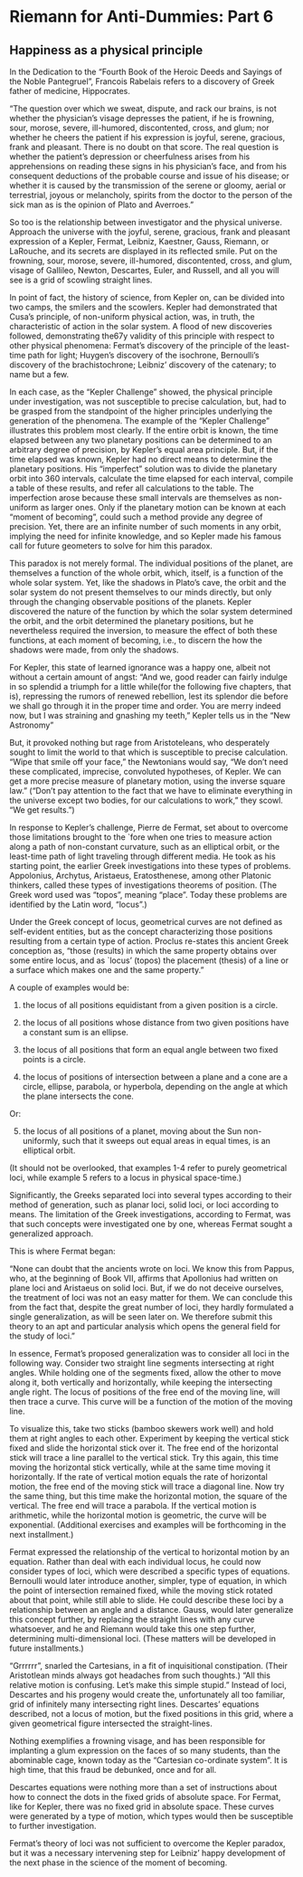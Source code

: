 # Riemann for Anti-Dummies: Part 6

## Happiness as a physical principle

In the Dedication to the “Fourth Book of the Heroic Deeds and Sayings of the Noble Pantegruel”, Francois Rabelais refers to a discovery of Greek father of medicine, Hippocrates.

“The question over which we sweat, dispute, and rack our brains, is not whether the physician’s visage depresses the patient, if he is frowning, sour, morose, severe, ill-humored, discontented, cross, and glum; nor whether he cheers the patient if his expression is joyful, serene, gracious, frank and pleasant. There is no doubt on that score. The real question is whether the patient’s depression or cheerfulness arises from his apprehensions on reading these signs in his physician’s face, and from his consequent deductions of the probable course and issue of his disease; or whether it is caused by the transmission of the serene or gloomy, aerial or terrestrial, joyous or melancholy, spirits from the doctor to the person of the sick man as is the opinion of Plato and Averroes.”

So too is the relationship between investigator and the physical universe. Approach the universe with the joyful, serene, gracious, frank and pleasant expression of a Kepler, Fermat, Leibniz, Kaestner, Gauss, Riemann, or LaRouche, and its secrets are displayed in its reflected smile. Put on the frowning, sour, morose, severe, ill-humored, discontented, cross, and glum, visage of Gallileo, Newton, Descartes, Euler, and Russell, and all you will see is a grid of scowling straight lines.

In point of fact, the history of science, from Kepler on, can be divided into
two camps, the smilers and the scowlers. Kepler had demonstrated that Cusa’s
principle, of non-uniform physical action, was, in truth, the characteristic of
action in the solar system. A flood of new discoveries followed, demonstrating
the67y  validity of this principle with respect to other physical phenomena:
Fermat’s discovery of the principle of the least-time path for light; Huygen’s
discovery of the isochrone, Bernoulli’s discovery of the brachistochrone;
Leibniz’ discovery of the catenary; to name but a few.

In each case, as the “Kepler Challenge” showed, the physical principle under investigation, was not susceptible to precise calculation, but, had to be grasped from the standpoint of the higher principles underlying the generation of the phenomena. The example of the “Kepler Challenge” illustrates this problem most clearly. If the entire orbit is known, the time elapsed between any two planetary positions can be determined to an arbitrary degree of precision, by Kepler’s equal area principle. But, if the time elapsed was known, Kepler had no direct means to determine the planetary positions. His “imperfect” solution was to divide the planetary orbit into 360 intervals, calculate the time elapsed for each interval, compile a table of these results, and refer all calculations to the table. The imperfection arose because these small intervals are themselves as non-uniform as larger ones. Only if the planetary motion can be known at each “moment of becoming”, could such a method provide any degree of precision. Yet, there are an infinite number of such moments in any orbit, implying the need for infinite knowledge, and so Kepler made his famous call for future geometers to solve for him this paradox.

This paradox is not merely formal. The individual positions of the planet, are themselves a function of the whole orbit, which, itself, is a function of the whole solar system. Yet, like the shadows in Plato’s cave, the orbit and the solar system do not present themselves to our minds directly, but only through the changing observable positions of the planets. Kepler discovered the nature of the function by which the solar system determined the orbit, and the orbit determined the planetary positions, but he nevertheless required the inversion, to measure the effect of both these functions, at each moment of becoming, i.e., to discern the how the shadows were made, from only the shadows.

For Kepler, this state of learned ignorance was a happy one, albeit not without a certain amount of angst: “And we, good reader can fairly indulge in so splendid a triumph for a little while(for the following five chapters, that is), repressing the rumors of renewed rebellion, lest its splendor die before we shall go through it in the proper time and order. You are merry indeed now, but I was straining and gnashing my teeth,” Kepler tells us in the “New Astronomy”

But, it provoked nothing but rage from Aristoteleans, who desperately sought to limit the world to that which is susceptible to precise calculation. “Wipe that smile off your face,” the Newtonians would say, “We don’t need these complicated, imprecise, convoluted hypotheses, of Kepler. We can get a more precise measure of planetary motion, using the inverse square law.” (“Don’t pay attention to the fact that we have to eliminate everything in the universe except two bodies, for our calculations to work,” they scowl. “We get results.”)

In response to Kepler’s challenge, Pierre de Fermat, set about to overcome those limitations brought to the `fore when one tries to measure action along a path of non-constant curvature, such as an elliptical orbit, or the least-time path of light traveling through different media. He took as his starting point, the earlier Greek investigations into these types of problems. Appolonius, Archytus, Aristaeus, Eratosthenese, among other Platonic thinkers, called these types of investigations theorems of position. (The Greek word used was “topos”, meaning “place”. Today these problems are identified by the Latin word, “locus”.)

Under the Greek concept of locus, geometrical curves are not defined as self-evident entities, but as the concept characterizing those positions resulting from a certain type of action. Proclus re-states this ancient Greek conception as, “those (results) in which the same property obtains over some entire locus, and as `locus’ (topos) the placement (thesis) of a line or a surface which makes one and the same property.”

A couple of examples would be:

1) the locus of all positions equidistant from a given position is a circle.

2) the locus of all positions whose distance from two given positions have a constant sum is an ellipse.

3) the locus of all positions that form an equal angle between two fixed points is a circle.

4) the locus of positions of intersection between a plane and a cone are a circle, ellipse, parabola, or hyperbola, depending on the angle at which the plane intersects the cone.

Or:

5) the locus of all positions of a planet, moving about the Sun non-uniformly, such that it sweeps out equal areas in equal times, is an elliptical orbit.

(It should not be overlooked, that examples 1-4 refer to purely geometrical loci, while example 5 refers to a locus in physical space-time.)

Significantly, the Greeks separated loci into several types according to their method of generation, such as planar loci, solid loci, or loci according to means. The limitation of the Greek investigations, according to Fermat, was that such concepts were investigated one by one, whereas Fermat sought a generalized approach.

This is where Fermat began:

“None can doubt that the ancients wrote on loci. We know this from Pappus, who, at the beginning of Book VII, affirms that Apollonius had written on plane loci and Aristaeus on solid loci. But, if we do not deceive ourselves, the treatment of loci was not an easy matter for them. We can conclude this from the fact that, despite the great number of loci, they hardly formulated a single generalization, as will be seen later on. We therefore submit this theory to an apt and particular analysis which opens the general field for the study of loci.”

In essence, Fermat’s proposed generalization was to consider all loci in the following way. Consider two straight line segments intersecting at right angles. While holding one of the segments fixed, allow the other to move along it, both vertically and horizontally, while keeping the intersecting angle right. The locus of positions of the free end of the moving line, will then trace a curve. This curve will be a function of the motion of the moving line.

To visualize this, take two sticks (bamboo skewers work well) and hold them at right angles to each other. Experiment by keeping the vertical stick fixed and slide the horizontal stick over it. The free end of the horizontal stick will trace a line parallel to the vertical stick. Try this again, this time moving the horizontal stick vertically, while at the same time moving it horizontally. If the rate of vertical motion equals the rate of horizontal motion, the free end of the moving stick will trace a diagonal line. Now try the same thing, but this time make the horizontal motion, the square of the vertical. The free end will trace a parabola. If the vertical motion is arithmetic, while the horizontal motion is geometric, the curve will be exponential. (Additional exercises and examples will be forthcoming in the next installment.)

Fermat expressed the relationship of the vertical to horizontal motion by an equation. Rather than deal with each individual locus, he could now consider types of loci, which were described a specific types of equations. Bernoulli would later introduce another, simpler, type of equation, in which the point of intersection remained fixed, while the moving stick rotated about that point, while still able to slide. He could describe these loci by a relationship between an angle and a distance. Gauss, would later generalize this concept further, by replacing the straight lines with any curve whatsoever, and he and Riemann would take this one step further, determining multi-dimensional loci. (These matters will be developed in future installments.)

“Grrrrrr”, snarled the Cartesians, in a fit of inquisitional constipation. (Their Aristotlean minds always got headaches from such thoughts.) “All this relative motion is confusing. Let’s make this simple stupid.” Instead of loci, Descartes and his progeny would create the, unfortunately all too familiar, grid of infinitely many intersecting right lines. Descartes’ equations described, not a locus of motion, but the fixed positions in this grid, where a given geometrical figure intersected the straight-lines.

Nothing exemplifies a frowning visage, and has been responsible for implanting a glum expression on the faces of so many students, than the abominable cage, known today as the “Cartesian co-ordinate system”. It is high time, that this fraud be debunked, once and for all.

Descartes equations were nothing more than a set of instructions about how to connect the dots in the fixed grids of absolute space. For Fermat, like for Kepler, there was no fixed grid in absolute space. These curves were generated by a type of motion, which types would then be susceptible to further investigation.

Fermat’s theory of loci was not sufficient to overcome the Kepler paradox, but it was a necessary intervening step for Leibniz’ happy development of the next phase in the science of the moment of becoming.